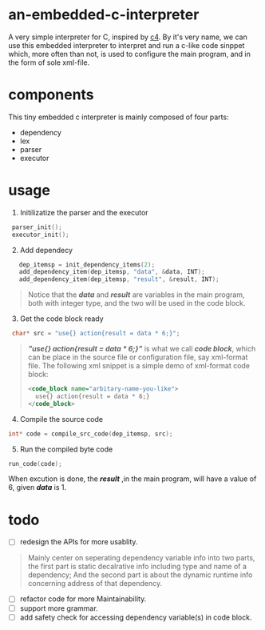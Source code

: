 # an-embedded-c-interpreter
A very simple interpreter for C, inspired by [c4](https://github.com/rswier/c4). By it's very name, we can use this
embedded interpreter to interpret and run a c-like code sinppet which, more often than not, is used to configure the main
program, and in the form of sole xml-file.

# components
This tiny embedded c interpreter is mainly composed of four parts:
- dependency
- lex
- parser
- executor

# usage
1. Initilizatize the parser and the executor
```c
 parser_init();  
 executor_init();
```

2. Add dependecy
```c
   dep_itemsp = init_dependency_items(2);
   add_dependency_item(dep_itemsp, "data", &data, INT);
   add_dependency_item(dep_itemsp, "result", &result, INT);
```
>Notice that the ***data*** and ***result*** are variables in the main program, both with integer type, and the two will be used
in the code block.

3. Get the code block ready
```c
 char* src = "use{} action{result = data * 6;}";
```
>***"use{} action{result = data * 6;}"*** is what we call ***code block***, which can be place in the source file or configuration
file, say xml-format file. The following xml snippet is a simple demo of xml-format code block:
> ```xml
> <code_block name="arbitary-name-you-like">
>   use{} action{result = data * 6;} 
> </code_block>
> ```

4. Compile the source code
```c
int* code = compile_src_code(dep_itemsp, src);
```

5. Run the compiled byte code
```c
run_code(code);
```
When excution is done, the ***result*** ,in the main program, will have a value of 6, given ***data*** is 1.

# todo 
- [ ] redesign the APIs for more usablity.
> Mainly center on seperating dependency variable info into two parts, the first part is static decalrative info 
> including type and name of a dependency; And the second part is about the dynamic runtime info concerning address
> of that dependency.
- [ ] refactor code for more Maintainability.
- [ ] support more grammar.
- [ ] add safety check for accessing dependency variable(s) in code block.
